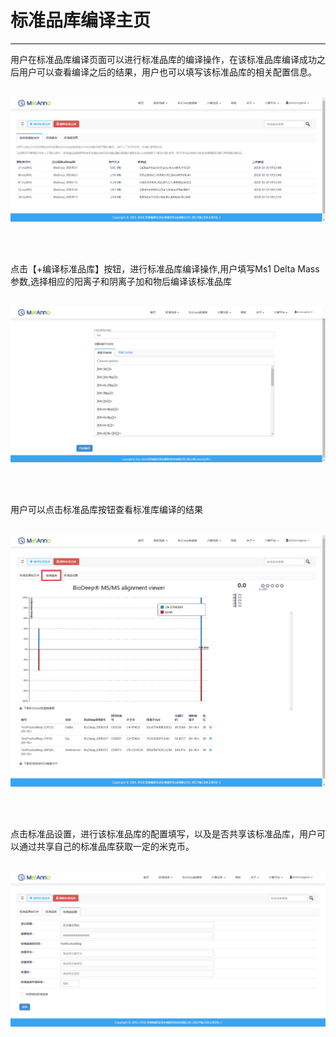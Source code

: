 <!-- 标准品库编译管理器 -->

# **标准品库编译主页**

<hr/>

用户在标准品库编译页面可以进行标准品库的编译操作，在该标准品库编译成功之后用户可以查看编译之后的结果，用户也可以填写该标准品库的相关配置信息。
<br/>
<br/>

![](images/library_compiler-1.png)

<br/>
<br/>

点击【+编译标准品库】按钮，进行标准品库编译操作,用户填写Ms1 Delta Mass参数,选择相应的阳离子和阴离子加和物后编译该标准品库
<br/>
<br/>

![](images/library_compiler-2.png)

<br/>
<br/>

用户可以点击标准品库按钮查看标准库编译的结果
<br/>
<br/>

![](images/library_compiler-3.png)

<br/>
<br/>

点击标准品设置，进行该标准品库的配置填写，以及是否共享该标准品库，用户可以通过共享自己的标准品库获取一定的米克币。
<br/>
<br/>

![](images/library_compiler-4.png)

<br/>
<br/>